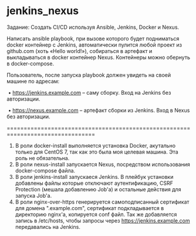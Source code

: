 # jenkins_nexus

Задание: Создать CI/CD используя Ansible, Jenkins, Docker и Nexus.

Написать ansible playbook, при вызове которого будет подниматься docker контейнер с Jenkins, автоматически пулится любой проект из github.com (хоть «Hello world!»), собираться в артефакт и выкладываться в docker контейнер Nexus. Контейнеры можно обернуть в docker-compose.

Пользователь, после запуска playbook должен увидеть на своей машине по адресам:

 • https://jenkins.example.com – саму сборку. Вход на Jenkins без авторизации.

 • https://nexus.example.com – артефакт сборки из Jenkins. Вход в Nexus без авторизации.

================================================================================

1. В роли docker-install выполняется установка Docker, акутально только для CentOS 7, так как это была моя целевая машина. Эта роль не обязательна.
2. В роли nexus-install запускается Nexus, посредством использования docker-compose файла.
3. В роли jenkins-install запускаеся Jenkins. В плейбук установки добавлены файлы которые отключают аутентификацию, CSRF Protection (мешала добавлению Job'a) и остальные действия для запуска Job'a.
4. В роли nginx-over-https генерируется самоподписанный сертификат для домена ".example.com", сертификат подкладывается в директорию nginx'a, копируется conf файл. Так же добавляется запись в /etc/hosts, чтобы запросы через https://jenkins.example.com передавались на Jenkins. 

